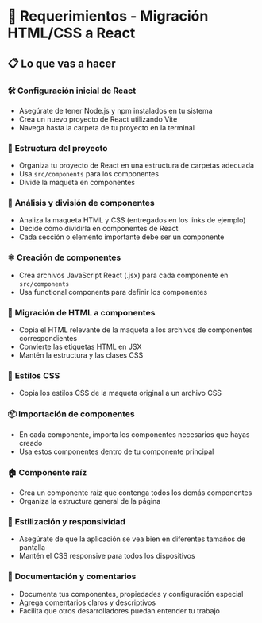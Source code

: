 # 🎯 Requerimientos - Migración HTML/CSS a React

## 📋 Lo que vas a hacer

### 🛠️ **Configuración inicial de React**
- Asegúrate de tener Node.js y npm instalados en tu sistema
- Crea un nuevo proyecto de React utilizando Vite
- Navega hasta la carpeta de tu proyecto en la terminal

### 📁 **Estructura del proyecto** 
- Organiza tu proyecto de React en una estructura de carpetas adecuada
- Usa `src/components` para los componentes
- Divide la maqueta en componentes

### 🧩 **Análisis y división de componentes**
- Analiza la maqueta HTML y CSS (entregados en los links de ejemplo)
- Decide cómo dividirla en componentes de React
- Cada sección o elemento importante debe ser un componente

### ⚛️ **Creación de componentes**
- Crea archivos JavaScript React (.jsx) para cada componente en `src/components`
- Usa functional components para definir los componentes

### 🔄 **Migración de HTML a componentes**
- Copia el HTML relevante de la maqueta a los archivos de componentes correspondientes
- Convierte las etiquetas HTML en JSX
- Mantén la estructura y las clases CSS

### 🎨 **Estilos CSS**
- Copia los estilos CSS de la maqueta original a un archivo CSS

### 📦 **Importación de componentes**
- En cada componente, importa los componentes necesarios que hayas creado
- Usa estos componentes dentro de tu componente principal

### 🏠 **Componente raíz**
- Crea un componente raíz que contenga todos los demás componentes
- Organiza la estructura general de la página

### 📱 **Estilización y responsividad**
- Asegúrate de que la aplicación se vea bien en diferentes tamaños de pantalla
- Mantén el CSS responsive para todos los dispositivos

### 📝 **Documentación y comentarios**
- Documenta tus componentes, propiedades y configuración especial
- Agrega comentarios claros y descriptivos
- Facilita que otros desarrolladores puedan entender tu trabajo
